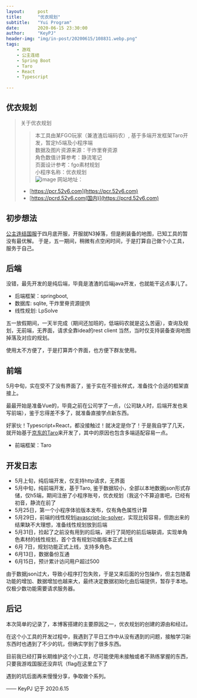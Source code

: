 ```yaml
---
layout:     post
title:      "优衣规划"
subtitle:   "Yui Program"
date:       2020-06-15 23:30:00
author:     "KeyPJ"
header-img: "img/in-post/20200615/108831.webp.png"
tags:
    - 游戏
    - 公主连结
    - Spring Boot
    - Taro
    - React
    - Typescript
    
---
```


## 优衣规划

> 关于优衣规划  
>>本工具由某FGO玩家（兼渣渣后端码农）, 基于多端开发框架Taro开发，暂定h5端及小程序端   
数据及图片资源来源：干炸里脊资源    
角色数值计算参考：静流笔记    
页面设计参考：fgo素材规划  
小程序名称：优衣规划  
![image](https://image.52v6.com/pcr/wechat/扫码_搜索联合传播样式-标准色版.jpg)
网站地址：
> - [https://pcr.52v6.com](https://pcr.52v6.com)
> - [https://pcrd.52v6.com(国内)](https://pcrd.52v6.com)  



 
## 初步想法
[公主连结国服](https://game.bilibili.com/pcr/)于四月底开服，开服就N3掉落，但是刷装备的地图，已知工具的暂没有最优解。
于是，五一期间，稍微有点空闲时间，于是打算自己做个小工具，服务于自己。

## 后端
没错，最先开发的是纯后端，毕竟是渣渣的后端java开发，也就能干这点事儿了。

- 后端框架：springboot,  
- 数据库: sqlite, 干炸里脊资源提供  
- 线性规划: LpSolve

五一放假期间，一天半完成（期间还加班的，低端码农就是这么苦逼），查询及规划，无前端，无界面，请求全靠idea的rest client
当然，当时仅支持装备查询地图掉落及对应的规划。

使用太不方便了，于是打算弄个界面，也方便下群友使用。

## 前端

5月中旬，实在受不了没有界面了，鉴于实在不擅长样式，准备找个合适的框架直接上。

最最开始是准备Vue的，毕竟之前在公司学了一点，（公司缺人时，后端开发也来写前端），鉴于忘得差不多了，就准备直接学点新东西。

好家伙！Typescript+React，都没接触过！就决定是你了！于是我自学了几天，就开始基于[京东的Taro](https://github.com/NervJS/taro)来开发了，其中的原因也包含多端适配容易一点。

- 前端框架：Taro

## 开发日志

- 5月上旬，纯后端开发，仅支持http请求，无界面
- 5月中旬，纯前端开发，基于Taro, 鉴于数据较小，全部以本地数据json形式存储，仅h5端，期间注册了小程序账号，优衣规划（我这个不算迫害吧，已经有初音，静流在前了
- 5月25日，第一个小程序体验版本发布，仅有角色属性计算
- 5月29日，前端的线性规划[javascript-lp-solver](https://github.com/JWally/jsLPSolver)，实现比较容易，但跑出来的结果缺不大理想，准备线性规划放到后端
- 5月31日，捡起了之前没有用到的后端，进行了简短的前后端联调，实现单角色素材的线性规划，首个含有规划功能版本正式上线
- 6月 7日，规划功能正式上线，支持多角色。
- 6月13日，数据备份互通
- 6月15日，预计累计访问用户超过500

由于数据json过大，导致小程序打包失败，于是又来后面的分包操作，但主包随着功能的增加、数据增加也越来大，最终决定数据初始化由后端提供，暂存于本地。仅极少数功能需要请求服务器。

## 后记

本次简单的记录了，本博客搭建的主要原因之一，优衣规划的创建的源由和经过。  

在这个小工具的开发过程中，我遇到了平日工作中从没有遇到的问题，接触学习新东西时也遇到了不少的坑，但确实学到了很多东西。

目前我已经打算长期维护这个小工具，尽可能使用未接触或者不熟练掌握的东西，只要我游戏国服还没弃坑（flag在这里立下了  

遇到的坑后面再来慢慢分享，争取做个系列。

—— KeyPJ 记于 2020.6.15
